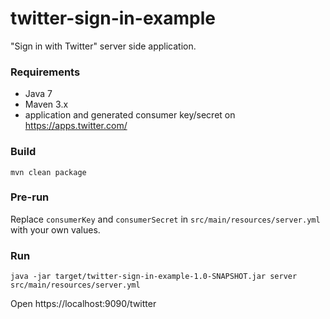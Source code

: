 # twitter-sign-in-example
"Sign in with Twitter" server side application.

### Requirements
- Java 7
- Maven 3.x
- application and generated consumer key/secret on https://apps.twitter.com/

### Build
    mvn clean package

### Pre-run
Replace `consumerKey` and `consumerSecret` in `src/main/resources/server.yml` with your own values.

### Run
    java -jar target/twitter-sign-in-example-1.0-SNAPSHOT.jar server src/main/resources/server.yml

Open https://localhost:9090/twitter
